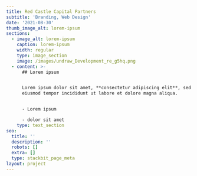 ```yaml
---
title: Red Castle Capital Partners
subtitle: 'Branding, Web Design'
date: '2021-08-30'
thumb_image_alt: lorem-ipsum
sections:
  - image_alt: lorem-ipsum
    caption: lorem-ipsum
    width: regular
    type: image_section
    image: /images/undraw_Development_re_g5hq.png
  - content: >-
      ## Lorem ipsum


      Lorem ipsum dolor sit amet, **consectetur adipiscing elit**, sed do
      eiusmod tempor incididunt ut labore et dolore magna aliqua.


      - Lorem ipsum

      - dolor sit amet
    type: text_section
seo:
  title: ''
  description: ''
  robots: []
  extra: []
  type: stackbit_page_meta
layout: project
---
```

